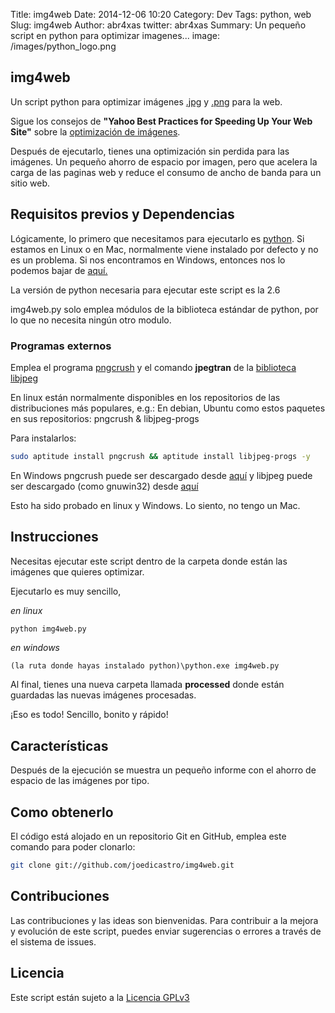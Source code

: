 Title: img4web
Date: 2014-12-06 10:20
Category: Dev
Tags: python, web
Slug: img4web
Author: abr4xas
twitter: abr4xas
Summary: Un pequeño script en python para optimizar imagenes... 
image: /images/python_logo.png

## img4web

Un script python para optimizar imágenes
[.jpg](http://es.wikipedia.org/wiki/Joint_Photographic_Experts_Group) y
[.png](http://es.wikipedia.org/wiki/Portable_Network_Graphics) para la web.

Sigue los consejos de **"Yahoo Best Practices for Speeding Up Your Web Site"**
sobre la [optimización de imágenes](http://developer.yahoo.com/performance/rules.html#opt_images).

Después de ejecutarlo, tienes una optimización sin perdida para las imágenes.
Un pequeño ahorro de espacio por imagen, pero que acelera la carga de las
paginas web y reduce el consumo de ancho de banda para un sitio web.


## Requisitos previos y Dependencias

Lógicamente, lo primero que necesitamos para ejecutarlo es
[python](http://www.python.org/). Si estamos en Linux o en Mac, normalmente
viene instalado por defecto y no es un problema. Si nos encontramos en Windows,
entonces nos lo podemos bajar de [aquí.](http://www.python.org/download/)

La versión de python necesaria para ejecutar este script es la 2.6

img4web.py solo emplea módulos de la biblioteca estándar de python, por lo que
no necesita ningún otro modulo.

### Programas externos

Emplea el programa [pngcrush](http://pmt.sourceforge.net/pngcrush/) y el comando
**jpegtran** de la [biblioteca libjpeg](http://www.ijg.org/)

En linux están normalmente disponibles en los repositorios de las distribuciones
más populares, e.g.:
En debian, Ubuntu como estos paquetes en sus repositorios: pngcrush & libjpeg-progs

Para instalarlos:
```bash
sudo aptitude install pngcrush && aptitude install libjpeg-progs -y
```
En Windows pngcrush puede ser descargado desde
[aquí](http://sourceforge.net/projects/pmt/files/pngcrush-executables/) y
libjpeg puede ser descargado (como gnuwin32) desde
[aquí](http://gnuwin32.sourceforge.net/downlinks/jpeg.php)

Esto ha sido probado en linux y Windows. Lo siento, no tengo un Mac.

## Instrucciones

Necesitas ejecutar este script dentro de la carpeta donde están las imágenes
que quieres optimizar.

Ejecutarlo es muy sencillo,

_en linux_
```bash
python img4web.py
```
_en windows_
```
(la ruta donde hayas instalado python)\python.exe img4web.py
```
Al final, tienes una nueva carpeta llamada **processed** donde están guardadas
las nuevas imágenes procesadas.

¡Eso es todo! Sencillo, bonito y rápido!

## Características

Después de la ejecución se muestra un pequeño informe con el ahorro de espacio
de las imágenes por tipo.

## Como obtenerlo

El código está alojado en un repositorio Git en GitHub, emplea este comando para
poder clonarlo:

```bash
git clone git://github.com/joedicastro/img4web.git
```

## Contribuciones

Las contribuciones y las ideas son bienvenidas. Para contribuir a la mejora y
evolución de este script, puedes enviar sugerencias o errores a través de el
sistema de issues.

## Licencia

Este script están sujeto a la [Licencia GPLv3 ](http://www.gnu.org/licenses/gpl.html)
